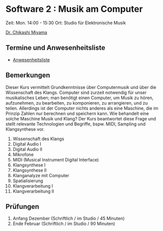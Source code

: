 # Software 2 : Musik am Computer
Zeit: Mon. 14:00 - 15:30
Ort: Studio für Elektronische Musik

[Dr. Chikashi Miyama](http://chikashi.net)

## Termine und Anwesenheitsliste
- [Anwesenheitsliste](https://docs.google.com/spreadsheets/d/1bDR6DYntKoB9CuTNMOESauQfBiYvT5ouLtFx_m2jD68/edit#gid=0)

## Bemerkungen
Dieser Kurs vermittelt Grundkenntnisse über Computermusik und über die Wissenschaft des Klangs.
Computer sind zurzeit notwendig für unser musikalisches Leben; man benötigt einen Computer, um Musik zu hören, aufzunehmen, zu bearbeiten, zu komponieren, zu arrangieren, und zu teilen. Allerdings ist der Computer nichts anderes als eine Maschine, die im Prinzip Zahlen nur berechnen und speichern kann.
Wie behandelt eine solche Maschine Musik und Klang? Der Kurs beantwortet diese Frage und stellt relevante Technologien und Begriffe, bspw. MIDI, Sampling und Klangsynthese vor.

1. Wissenschaft des Klangs
2. Digital Audio I
3. Digital Audio II
4. Mikrofone
5. MIDI (Musical Instrument Digital Interface)
6. Klangsynthese I
7. Klangsynthese II
8. Klanganalyze mit Computer
9. Spatialisierung
10. Klangverarbeitung I
11. Klangverarbeitung II

## Prüfungen
1. Anfang Dezember (Schriftlich / im Studio / 45 Minuten)
2. Ende Februar (Schriftlich / im Studio / 90 Minuten)
